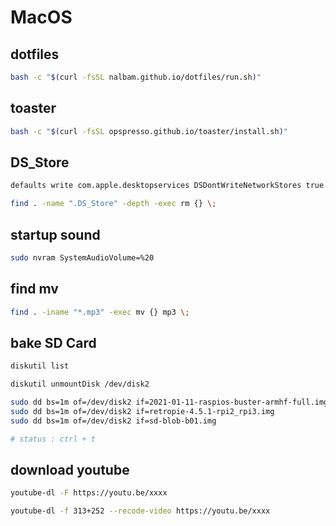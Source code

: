 # MacOS

## dotfiles

```bash
bash -c "$(curl -fsSL nalbam.github.io/dotfiles/run.sh)"
```

## toaster

```bash
bash -c "$(curl -fsSL opspresso.github.io/toaster/install.sh)"
```

## DS_Store

```bash
defaults write com.apple.desktopservices DSDontWriteNetworkStores true

find . -name ".DS_Store" -depth -exec rm {} \;
```

## startup sound

```bash
sudo nvram SystemAudioVolume=%20
```

## find mv

```bash
find . -iname "*.mp3" -exec mv {} mp3 \;
```

## bake SD Card

```bash
diskutil list

diskutil unmountDisk /dev/disk2

sudo dd bs=1m of=/dev/disk2 if=2021-01-11-raspios-buster-armhf-full.img
sudo dd bs=1m of=/dev/disk2 if=retropie-4.5.1-rpi2_rpi3.img
sudo dd bs=1m of=/dev/disk2 if=sd-blob-b01.img

# status : ctrl + t
```

## download youtube

```bash
youtube-dl -F https://youtu.be/xxxx

youtube-dl -f 313+252 --recode-video https://youtu.be/xxxx
```
